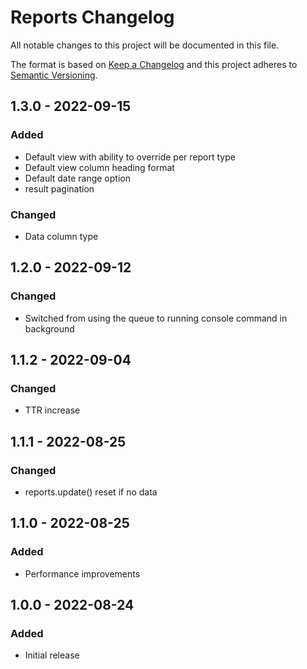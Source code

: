 # Reports Changelog

All notable changes to this project will be documented in this file.

The format is based on [Keep a Changelog](http://keepachangelog.com/) and this project adheres to [Semantic Versioning](http://semver.org/).

## 1.3.0 - 2022-09-15
### Added
- Default view with ability to override per report type
- Default view column heading format
- Default date range option
- result pagination
### Changed
- Data column type

## 1.2.0 - 2022-09-12
### Changed
- Switched from using the queue to running console command in background

## 1.1.2 - 2022-09-04
### Changed
- TTR increase

## 1.1.1 - 2022-08-25
### Changed
- reports.update() reset if no data

## 1.1.0 - 2022-08-25
### Added
- Performance improvements

## 1.0.0 - 2022-08-24
### Added
- Initial release
